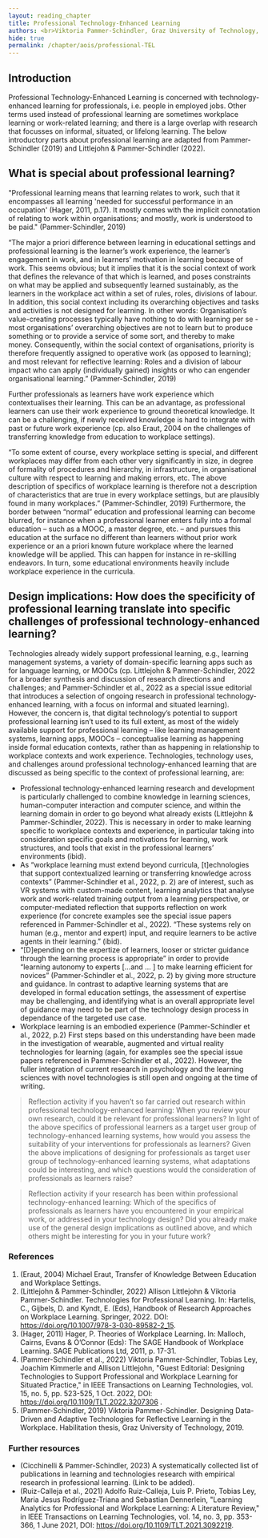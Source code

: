 ```yaml
---
layout: reading_chapter 
title: Professional Technology-Enhanced Learning
authors: <br>Viktoria Pammer-Schindler, Graz University of Technology, Austria
hide: true 
permalink: /chapter/aois/professional-TEL
---
```


## Introduction

Professional Technology-Enhanced Learning is concerned with technology-enhanced learning for professionals, i.e. people in employed jobs. Other terms used instead of professional learning are sometimes workplace learning or work-related learning; and there is a large overlap with research that focusses on informal, situated, or lifelong learning. 
The below introductory parts about professional learning are adapted from Pammer-Schindler (2019) and Littlejohn & Pammer-Schindler (2022).

## What is special about professional learning?

"Professional learning means that learning relates to work, such that it encompasses all learning 'needed for successful performance in an occupation' (Hager, 2011, p.17). It mostly comes with the implicit connotation of relating to work within organisations; and mostly, work is understood to be paid." (Pammer-Schindler, 2019)

“The major a priori difference between learning in educational settings and professional learning is the learner’s work experience, the learner’s engagement in work, and in learners’ motivation in learning because of work. This seems obvious; but it implies that it is the social context of work that defines the relevance of that which is learned, and poses constraints on what may be applied and subsequently learned sustainably, as the learners in the workplace act within a set of rules, roles, divisions of labour. In addition, this social context including its overarching objectives and tasks and activities is not designed for learning. In other words: Organisation’s value-creating processes typically have nothing to do with learning per se - most organisations’ overarching objectives are not to learn but to produce something or to provide a service of some sort, and thereby to make money. Consequently, within the social context of organisations, priority is therefore frequently assigned to operative work (as opposed to learning); and most relevant for reflective learning: Roles and a division of labour impact who can apply (individually gained) insights or who can engender organisational learning.” (Pammer-Schindler, 2019)

Further professionals as learners have work experience which contextualises their learning. This can be an advantage, as professional learners can use their work experience to ground theoretical knowledge. It can be a challenging, if newly received knowledge is hard to integrate with past or future work experience (cp. also Eraut, 2004 on the challenges of transferring knowledge from education to workplace settings).

“To some extent of course, every workplace setting is special, and different workplaces may differ from each other very significantly in size, in degree of formality of procedures and hierarchy, in infrastructure, in organisational culture with respect to learning and making errors, etc. The above description of specifics of workplace learning is therefore not a description of characteristics that are true in every workplace settings, but are plausibly found in many workplaces.” (Pammer-Schindler, 2019)
Furthermore, the border between “normal” education and professional learning can become blurred, for instance when a professional learner enters fully into a formal education – such as a MOOC, a master degree, etc. – and pursues this education at the surface no different than learners without prior work experience or an a priori known future workplace where the learned knowledge will be applied. This can happen for instance in re-skilling endeavors. In turn, some educational environments heavily include workplace experience in the curricula.

## Design implications: How does the specificity of professional learning translate into specific challenges of professional technology-enhanced learning?

Technologies already widely support professional learning, e.g., learning management systems, a variety of domain-specific learning apps such as for language learning, or MOOCs (cp. Littlejohn & Pammer-Schindler, 2022 for a broader synthesis and discussion of research directions and challenges; and Pammer-Schindler et al., 2022 as a special issue editorial that introduces a selection of ongoing research in professional technology-enhanced learning, with a focus on informal and situated learning). However, the concern is, that digital technology’s potential to support professional learning isn’t used to its full extent, as most of the widely available support for professional learning – like learning management systems, learning apps, MOOCs – conceptualise learning as happening inside formal education contexts, rather than as happening in relationship to workplace contexts and work experience.
Technologies, technology uses, and challenges around professional technology-enhanced learning that are discussed as being specific to the context of professional learning, are:

* Professional technology-enhanced learning research and development is particularly challenged to combine knowledge in learning sciences, human-computer interaction and computer science, and within the learning domain in order to go beyond what already exists (Littlejohn & Pammer-Schindler, 2022). This is necessary in order to make learning specific to workplace contexts and experience, in particular taking into consideration specific goals and motivations for learning, work structures, and tools that exist in the professional learners’ environments (ibid).
* As “workplace learning must extend beyond curricula, [t]echnologies that support contextualized learning or transferring knowledge across contexts” (Pammer-Schindler et al., 2022, p. 2) are of interest, such as VR systems with custom-made content, learning analytics that analyse work and work-related training output from a learning perspective, or computer-mediated reflection that supports reflection on work experience (for concrete examples see the special issue papers referenced in Pammer-Schindler et al., 2022). “These systems rely on human (e.g., mentor and expert) input, and require learners to be active agents in their learning.” (ibid). 
* “[D]epending on the expertize of learners, looser or stricter guidance through the learning process is appropriate” in order to provide “learning autonomy to experts […and … ] to make learning efficient for novices” (Pammer-Schindler et al., 2022, p. 2) by giving more structure and guidance. In contrast to adaptive learning systems that are developed in formal education settings, the assessment of expertise may be challenging, and identifying what is an overall appropriate level of guidance may need to be part of the technology design process in dependance of the targeted use case.
* Workplace learning is an embodied experience (Pammer-Schindler et al., 2022, p.2) First steps based on this understanding have been made in the investigation of wearable, augmented and virtual reality technologies for learning (again, for examples see the special issue papers referenced in Pammer-Schindler et al., 2022). However, the fuller integration of current research in psychology and the learning sciences with novel technologies is still open and ongoing at the time of writing.
 
>Reflection activity if you haven’t so far carried out research within professional technology-enhanced learning: When you review your own research, could it be relevant for professional learners? In light of the above specifics of professional learners as a target user group of technology-enhanced learning systems, how would you assess the suitability of your interventions for professionals as learners? Given the above implications of designing for professionals as target user group of technology-enhanced learning systems, what adaptations could be interesting, and which questions would the consideration of professionals as learners raise?

>Reflection activity if your research has been within professional technology-enhanced learning: Which of the specifics of professionals as learners have you encountered in your empirical work, or addressed in your technology design? Did you already make use of the general design implications as outlined above, and which others might be interesting for you in your future work?

### References
1. (Eraut, 2004) Michael Eraut, Transfer of Knowledge Between Education and Workplace Settings. 
2. (Littlejohn & Pammer-Schindler, 2022) Allison Littlejohn & Viktoria Pammer-Schindler. Technologies for Professional Learning. In: Hartelis, C., Gijbels, D. and Kyndt, E. (Eds), Handbook of Research Approaches on Workplace Learning. Springer, 2022. DOI: https://doi.org/10.1007/978-3-030-89582-2_15.
3. (Hager, 2011) Hager, P. Theories of Workplace Learning. In: Malloch, Cairns, Evans & O’Connor (Eds): The SAGE Handbook of Workplace Learning. SAGE Publications Ltd, 2011, p. 17-31.
4. (Pammer-Schindler et al., 2022) Viktoria Pammer-Schindler, Tobias Ley, Joachim Kimmerle and Allison Littlejohn, "Guest Editorial: Designing Technologies to Support Professional and Workplace Learning for Situated Practice," in IEEE Transactions on Learning Technologies, vol. 15, no. 5, pp. 523-525, 1 Oct. 2022, DOI: https://doi.org/10.1109/TLT.2022.3207306 .
5. (Pammer-Schindler, 2019) Viktoria Pammer-Schindler. Designing Data-Driven and Adaptive Technologies for Reflective Learning in the Workplace. Habilitation thesis, Graz University of Technology, 2019.

### Further resources
* (Cicchinelli & Pammer-Schindler, 2023) A systematically collected list of publications in learning and technologies research with empirical research in professional learning. (Link to be added).
* (Ruiz-Calleja et al., 2021) Adolfo Ruiz-Calleja, Luis P.  Prieto, Tobias Ley, Maria Jesus Rodríguez-Triana and Sebastian Dennerlein, "Learning Analytics for Professional and Workplace Learning: A Literature Review," in IEEE Transactions on Learning Technologies, vol. 14, no. 3, pp. 353-366, 1 June 2021, DOI: https://doi.org/10.1109/TLT.2021.3092219.

